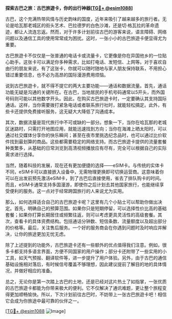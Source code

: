 **探索古巴之旅：古巴旅遊卡，你的出行神器[[TG💪+ @esim1088](https://t.me/s/esim1088)]**

古巴，这个充满热带风情与历史韵味的国度，近年来吸引了越来越多的旅行者。无论是哈瓦那老城区的街头艺术、巴拉德罗的白色沙滩，还是切·格瓦拉的革命遗迹，都让人流连忘返。然而，对于许多计划前往古巴的游客来说，语言障碍、网络问题以及通信工具的使用常常成为困扰。这时，一张小小的古巴旅遊卡便显得尤为重要。

古巴旅遊卡不仅仅是一张普通的电话卡或流量卡，它更像是你在异国他乡的一位贴心助手。这张卡可以满足你多种需求，比如打电话、发短信、上网等。对于喜欢自由行的朋友来说，有了这张卡，你就可以随时随地与家人朋友保持联系，不用担心错过重要信息，也不必为高昂的国际漫游费用烦恼。

说到古巴旅遊卡，就不得不提它的两大主要功能——通话和数据流量。首先，通话功能无疑是沟通的关键所在。在古巴，当地居民的手机号码通常以5开头，而外国号码则可能以其他数字开头。因此，在购买古巴旅遊卡时，一定要确认其支持国际通话。这样，当你需要拨打紧急电话或者联系旅行社时，就能轻松搞定。此外，有些卡还提供免费接听服务，这无疑大大降低了沟通成本。

其次，数据流量是现代旅行中不可或缺的一部分。想象一下，当你在哈瓦那的老城区迷路时，只需打开地图应用，就能迅速找到方向；当你在海滩上晒太阳时，可以通过社交媒体分享你的快乐瞬间；甚至在夜市里挑选纪念品时，也可以通过比价软件找到最划算的商品。这些都需要稳定的网络支持。而古巴旅遊卡提供的流量套餐种类繁多，从基础的日常浏览到高清视频播放应有尽有，完全可以根据自己的实际需求进行选择。

当然，随着科技的发展，现在还有更加便捷的选择——eSIM卡。与传统的实体卡不同，eSIM卡可以直接嵌入设备中，无需物理更换即可切换运营商。这意味着你可以在出发前预先激活eSIM卡，到了古巴后直接使用，省去了排队购卡的时间。而且，eSIM卡通常支持多国漫游，即使你之后计划去其他国家旅行，也能继续享受便利的服务。这一点对于经常跨国旅行的人来说尤为实用。

那么，如何选择适合自己的古巴旅遊卡呢？这里有几个小贴士可以帮助你做出决定。首先，明确自己的预算范围。如果你只是短期停留，可以选择性价比高的基础套餐；如果你打算长期居住或频繁往返，则可以考虑更具灵活性的高级套餐。其次，查看卡的具体资费结构。包括通话分钟数、短信条数、流量额度以及超出部分的价格等。最后，关注售后服务。一个好的服务商会在你遇到问题时及时响应并解决，让你的旅途更加无忧无虑。

除了上述提到的功能外，古巴旅遊卡还有一些额外的优点值得我们注意。例如，很多卡都支持多语言界面，方便不同国家的用户操作；部分卡还附带了一些实用的小工具，如天气预报、翻译软件等，进一步提升了用户体验。另外，由于古巴的通信基础设施相对落后，有时候信号覆盖不够理想，因此建议提前了解目的地的具体情况，并做好相应的准备。

总之，无论你是第一次踏上古巴的土地，还是已经对这片热土了如指掌，一张优质的古巴旅遊卡都能为你带来极大的便利。它不仅解决了通讯难题，更让整个旅程变得更加顺畅愉快。所以，下次计划前往古巴时，不妨带上一张古巴旅遊卡吧！相信它会成为你旅途中最可靠的伙伴之一。

[[TG💪+ @esim1088](https://t.me/s/esim1088) ![Image](https://i.postimg.cc/4NQfJmqS/Snipaste-2025-05-13-00-14-12.png)]